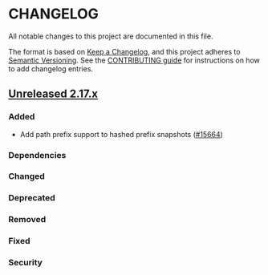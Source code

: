# CHANGELOG
All notable changes to this project are documented in this file.

The format is based on [Keep a Changelog](https://keepachangelog.com/en/1.0.0/), and this project adheres to [Semantic Versioning](https://semver.org/spec/v2.0.0.html). See the [CONTRIBUTING guide](./CONTRIBUTING.md#Changelog) for instructions on how to add changelog entries.

## [Unreleased 2.17.x]
### Added
- Add path prefix support to hashed prefix snapshots ([#15664](https://github.com/opensearch-project/OpenSearch/pull/15664))

### Dependencies

### Changed


### Deprecated

### Removed

### Fixed

### Security

[Unreleased 2.17.x]: https://github.com/opensearch-project/OpenSearch/compare/01c5e5642b7450bba2f3a21acdf8cf13539f65eb...2.17
